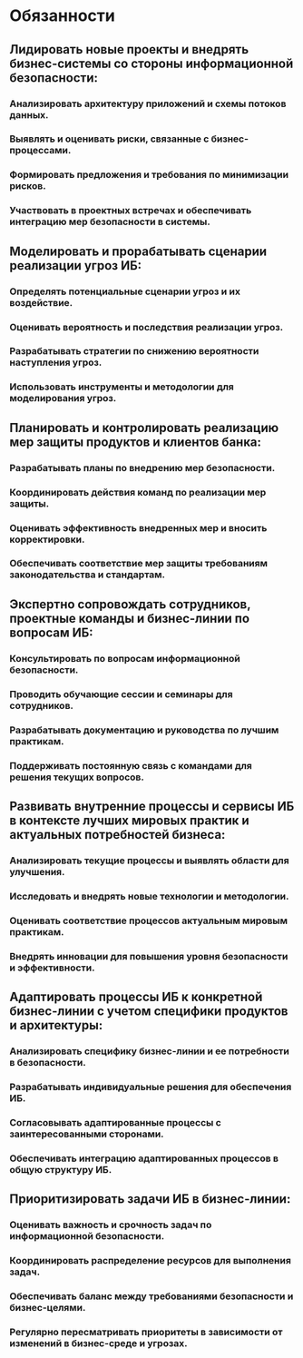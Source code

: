 # Обязанности
## Лидировать новые проекты и внедрять бизнес-системы со стороны информационной безопасности:
### Анализировать архитектуру приложений и схемы потоков данных.
### Выявлять и оценивать риски, связанные с бизнес-процессами.
### Формировать предложения и требования по минимизации рисков.
### Участвовать в проектных встречах и обеспечивать интеграцию мер безопасности в системы.
## Моделировать и прорабатывать сценарии реализации угроз ИБ:
### Определять потенциальные сценарии угроз и их воздействие.
### Оценивать вероятность и последствия реализации угроз.
### Разрабатывать стратегии по снижению вероятности наступления угроз.
### Использовать инструменты и методологии для моделирования угроз.
## Планировать и контролировать реализацию мер защиты продуктов и клиентов банка:
### Разрабатывать планы по внедрению мер безопасности.
### Координировать действия команд по реализации мер защиты.
### Оценивать эффективность внедренных мер и вносить корректировки.
### Обеспечивать соответствие мер защиты требованиям законодательства и стандартам.
## Экспертно сопровождать сотрудников, проектные команды и бизнес-линии по вопросам ИБ:
### Консультировать по вопросам информационной безопасности.
### Проводить обучающие сессии и семинары для сотрудников.
### Разрабатывать документацию и руководства по лучшим практикам.
### Поддерживать постоянную связь с командами для решения текущих вопросов.
## Развивать внутренние процессы и сервисы ИБ в контексте лучших мировых практик и актуальных потребностей бизнеса:
### Анализировать текущие процессы и выявлять области для улучшения.
### Исследовать и внедрять новые технологии и методологии.
### Оценивать соответствие процессов актуальным мировым практикам.
### Внедрять инновации для повышения уровня безопасности и эффективности.
## Адаптировать процессы ИБ к конкретной бизнес-линии с учетом специфики продуктов и архитектуры:
### Анализировать специфику бизнес-линии и ее потребности в безопасности.
### Разрабатывать индивидуальные решения для обеспечения ИБ.
### Согласовывать адаптированные процессы с заинтересованными сторонами.
### Обеспечивать интеграцию адаптированных процессов в общую структуру ИБ.
## Приоритизировать задачи ИБ в бизнес-линии:
### Оценивать важность и срочность задач по информационной безопасности.
### Координировать распределение ресурсов для выполнения задач.
### Обеспечивать баланс между требованиями безопасности и бизнес-целями.
### Регулярно пересматривать приоритеты в зависимости от изменений в бизнес-среде и угрозах.
